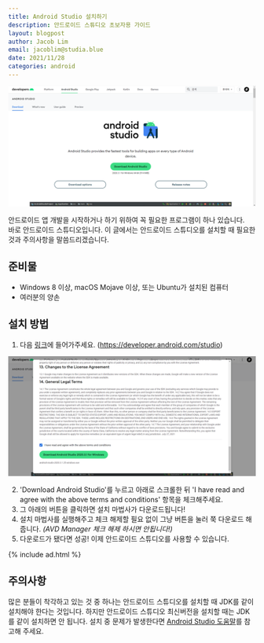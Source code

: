 ```yaml
---
title: Android Studio 설치하기
description: 안드로이드 스튜디오 초보자용 가이드
layout: blogpost
author: Jacob Lim
email: jacoblim@studia.blue
date: 2021/11/28
categories: android
---
```


![Android Studio Website](/assets/img/asWebsite.png)

안드로이드 앱 개발을 시작하거나 하기 위하여 꼭 필요한 프로그램이 하나 있습니다.  
바로 안드로이드 스튜디오입니다. 이 글에서는 안드로이드 스튜디오를 설치할 때 필요한 것과 주의사항을 말씀드리겠습니다.  

## 준비물
 - Windows 8 이상, macOS Mojave 이상, 또는 Ubuntu가 설치된 컴퓨터
 - 여러분의 양손

## 설치 방법
1. 다음 [링크](https://developer.android.com/studio)에 들어가주세요. (https://developer.android.com/studio)  

![Android Studio License Agreement Page](/assets/img/asAgreement.png)

2. 'Download Android Studio'를 누르고 아래로 스크롤한 뒤 'I have read and agree with the above terms and conditions' 항목을 체크해주세요.
3. 그 아래의 버튼을 클릭하면 설치 마법사가 다운로드됩니다!  
4. 설치 마법사를 실행해주고 체크 해제할 필요 없이 그냥 버튼을 눌러 쭉 다운로드 해줍니다. *(AVD Manager 체크 해제 하시면 안됩니다!)*  
5. 다운로드가 됐다면 성공! 이제 안드로이드 스튜디오를 사용할 수 있습니다.

{% include ad.html %}

## 주의사항
많은 분들이 착각하고 있는 것 중 하나는 안드로이드 스튜디오를 설치할 때 JDK를 같이 설치해야 한다는 것입니다. 하지만 안드로이드 스튜디오 최신버전을 설치할 때는 JDK를 같이 설치하면 안 됩니다. 설치 중 문제가 발생한다면 [Android Studio 도움말](https://developer.android.com/docs)를 참고해 주세요.